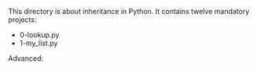 This directory is about inheritance in Python. It contains twelve mandatory projects:
- 0-lookup.py
- 1-my_list.py

Advanced:

